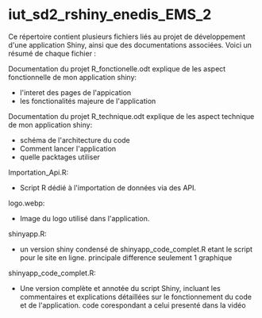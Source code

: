 # iut_sd2_rshiny_enedis_EMS_2

Ce répertoire contient plusieurs fichiers liés au projet de développement d'une application Shiny, ainsi que des documentations associées. Voici un résumé de chaque fichier :

Documentation du projet R_fonctionelle.odt
explique de les aspect fonctionnelle de mon application shiny:
  - l'interet des pages de l'appication
  - les fonctionalités majeure de l'application

Documentation du projet R_technique.odt
explique de les aspect technique de mon application shiny:
  - schéma de l'architecture du code
  - Comment lancer l'application
  - quelle packtages utiliser

Importation_Api.R:
- Script R dédié à l'importation de données via des API. 

logo.webp:
- Image du logo utilisé dans l'application. 

shinyapp.R:
- un version shiny condensé de shinyapp_code_complet.R etant le script pour le site en ligne.
principale difference seulement 1 graphique 

shinyapp_code_complet.R:
- Une version complète et annotée du script Shiny, incluant les commentaires et explications détaillées sur le fonctionnement du code et de l'application. 
code corespondant a celui presenté dans la vidéo

